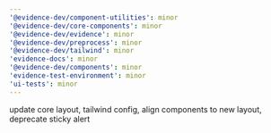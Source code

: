 ```yaml
---
'@evidence-dev/component-utilities': minor
'@evidence-dev/core-components': minor
'@evidence-dev/evidence': minor
'@evidence-dev/preprocess': minor
'@evidence-dev/tailwind': minor
'evidence-docs': minor
'@evidence-dev/components': minor
'evidence-test-environment': minor
'ui-tests': minor
---
```


update core layout, tailwind config, align components to new layout, deprecate sticky alert 
